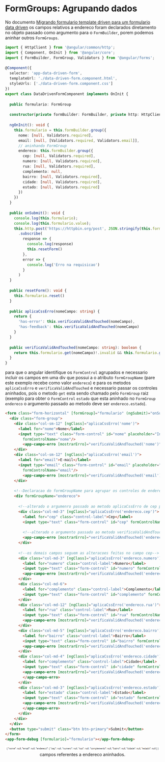 # FormGroups: Agrupando dados

No documento [Migrando formulario template driven para um formulario data driven](09-campos-de-endereco-migrando-um-formulario-template-driven-para-data-driven.md) os campos relativos a endereco foram declarados diretamento no objeto passado como argumento para o `FormBuilder`, porem podemos aninhar outros `FormGroups`.

```typescript
import { HttpClient } from '@angular/common/http';
import { Component, OnInit } from '@angular/core';
import { FormBuilder, FormGroup, Validators } from '@angular/forms';

@Component({
  selector: 'app-data-driven-form',
  templateUrl: './data-driven-form.component.html',
  styleUrls: ['./data-driven-form.component.css']
})
export class DataDrivenFormComponent implements OnInit {

  public formulario: FormGroup

  constructor(private formBuilder: FormBuilder, private http: HttpClient) { }

  ngOnInit(): void {
    this.formulario = this.formBuilder.group({
      nome: [null, Validators.required],
      email: [null, [Validators.required, Validators.email]],
      // aninhando FormGroup
      endereco: this.formBuilder.group({
        cep: [null, Validators.required],
        numero: [null, Validators.required],
        rua: [null, Validators.required],
        complemento: null,
        bairro: [null, Validators.required],
        cidade: [null, Validators.required],
        estado: [null, Validators.required]
      })
    })
  }

  public onSubmit(): void {
    console.log(this.formulario);
    console.log(this.formulario.value);
    this.http.post('https://httpbin.org/post', JSON.stringify(this.formulario.value))
      .subscribe(
        response => {
          console.log(response)
          this.resetForm()
        },
        error => {
          console.log('Erro na requisicao')
        }
      )
  }

  public resetForm(): void {
    this.formulario.reset()
  }

  public aplicaCssErro(nomeCampo: string) {
    return {
      'has-error': this.verificaValidAndTouched(nomeCampo),
      'has-feedback': this.verificaValidAndTouched(nomeCampo)
    }
  }

  public verificaValidAndTouched(nomeCampo: string): boolean {
    return this.formulario.get(nomeCampo)!.invalid && this.formulario.get(nomeCampo)!.touched
  }
}
```
para que o angular identifique os `FormControl` agrupados e necessario incluir os campos em uma div que possui a o atributo `formGroupName` (pare este exemplo recebe como valor `endereco`) e para os metodos `aplicaCssErro` e `verificaValidAndTouched` e necessario passar os controles aninhados, pois o metodo `get` esta sendo chamado pelo `FormGroup` raiz (exemplo para obter o `FormControl` `estado` que esta aninhado no `FormGroup` `endereco` o argumento passado ao metodo deve ser `endereco.estado`).

```HTML
<form class="form-horizontal" [formGroup]="formulario" (ngSubmit)="onSubmit()">
  <div class="form-group">
    <div class="col-sm-12" [ngClass]="aplicaCssErro('nome')">
      <label for="nome">Nome</label>
      <input type="text" class="form-control" id="nome" placeholder="Insira o nome"
        formControlName="nome"/>
        <app-campo-erro [mostrarErro]="verificaValidAndTouched('nome')" mensagemErro="O campo nome e obrigatorio"></app-campo-erro>
    </div>
    <div class="col-sm-12" [ngClass]="aplicaCssErro('email')">
      <label for="email">E-mail</label>
      <input type="email" class="form-control" id="email" placeholder="Insira o e-mail"
        formControlName="email"/>
        <app-campo-erro [mostrarErro]="verificaValidAndTouched('email')" mensagemErro="O campo email e obrigatorio"></app-campo-erro>
    </div>

    <!--Declaracao do formGroupName para agrupar os controles de endereco-->
    <div formGroupName="endereco">

      <!--alterado o argumenro passado ao metodo aplicaCssErro de cep para endereco.cep-->
      <div class="col-md-3" [ngClass]="aplicaCssErro('endereco.cep')">
        <label for="cep" class="control-label">Cep</label>
        <input type="text" class="form-control" id="cep" formControlName="cep"/>

        <!--alterado o argumento passado ao metodo verificaValidAndTouched de cep para endereco.cep-->
        <app-campo-erro [mostrarErro]="verificaValidAndTouched('endereco.cep')" mensagemErro="O campo cep e obrigatorio"></app-campo-erro>
      </div>

      <!--os demais campos seguem as alteracoes feitas no campo cep-->
      <div class="col-md-3" [ngClass]="aplicaCssErro('endereco.numero')">
        <label for="numero" class="control-label">Numero</label>
        <input type="text" class="form-control" id="numero" formControlName="numero"/>
        <app-campo-erro [mostrarErro]="verificaValidAndTouched('endereco.numero')" mensagemErro="O campo numero e obrigatorio"></app-campo-erro>
      </div>
      <div class="col-md-6">
        <label for="complemento" class="control-label">Complemento</label>
        <input type="text" class="form-control" id="complemento" formControlName="complemento"/>
      </div>
      <div class="col-md-12" [ngClass]="aplicaCssErro('endereco.rua')">
        <label for="rua" class="control-label">Rua</label>
        <input type="text" class="form-control" id="rua" formControlName="rua"/>
        <app-campo-erro [mostrarErro]="verificaValidAndTouched('endereco.rua')" mensagemErro="O campo rua e obrigatorio"></app-campo-erro>
      </div>
      <div class="col-md-5" [ngClass]="aplicaCssErro('endereco.bairro')">
        <label for="bairro" class="control-label">Bairro</label>
        <input type="text" class="form-control" id="bairro" formControlName="bairro"/>
        <app-campo-erro [mostrarErro]="verificaValidAndTouched('endereco.bairro')" mensagemErro="O campo rua e obrigatorio"></app-campo-erro>
      </div>
      <div class="col-md-4" [ngClass]="aplicaCssErro('endereco.cidade')">
        <label for="complemento" class="control-label">Cidade</label>
        <input type="text" class="form-control" id="cidade" formControlName="cidade"/>
        <app-campo-erro [mostrarErro]="verificaValidAndTouched('endereco.cidade')" mensagemErro="O campo cidade e obrigatorio">
        </app-campo-erro>
      </div>
      <div class="col-md-3" [ngClass]="aplicaCssErro('endereco.estado')">
        <label for="estado" class="control-label">Estado</label>
        <input type="text" class="form-control" id="estado" formControlName='estado'/>
        <app-campo-erro [mostrarErro]="verificaValidAndTouched('endereco.estado')" mensagemErro="O campo estado e obrigatorio">
        </app-campo-erro>
      </div>
    </div>
  </div>
  <button type="submit" class="btn btn-primary">Submit</button>
</form>
<app-form-debug [formulario]="formulario"></app-form-debug>
```

<p align="center"> 
  <img src="img/campos-de-endereco-aninhados.png"><br>
    campos referentes a endereco aninhados.
</p>

